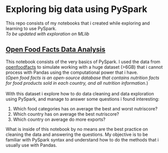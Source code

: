 # Exploring big data using PySpark

This repo consists of my notebooks that i created while exploring and learning to use PySpark. <br>
_To be updated with exploration on MLlib_

## [Open Food Facts Data Analysis](https://github.com/gladysmawarni/exploring-pyspark/blob/main/openfood_analysis.ipynb)
This notebook consists of the very basics of PySpark. I used the data from [openfoodfacts](https://world.openfoodfacts.org/data) to simulate working with a huge dataset (>6GB) that i cannot process with Pandas using the computational power that i have.<br>
(_Open food facts is an open-source database that contains  nutrition facts for food products sold in each country, and all nutrition information._) <br>
<br>
With this dataset i explore how to do data cleaning and data exploration using PySpark, and manage to answer some questions i found interesting: <br>
1. Which food categories has on average the best and worst nutriscore?
2. Which country has on average the best nutriscore?
3. Which country on average do more exports?

What is inside of this notebook by no means are the best practice on cleaning the data and answering the questions. My objective is to be familiar with PySpark syntax and understand how to do the methods that i usually use with Pandas. 

